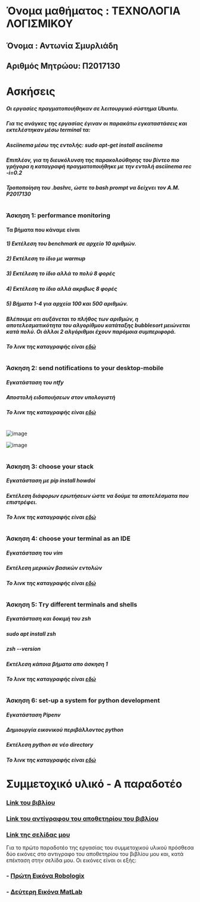 # Όνομα μαθήματος : ΤΕΧΝΟΛΟΓΙΑ ΛΟΓΙΣΜΙΚΟΥ
## Όνομα : Αντωνία Σμυρλιάδη
## Αριθμός Μητρώου: Π2017130
#
# Ασκήσεις

##### Οι εργασίες πραγματοποιήθηκαν σε λειτουργικό σύστημα Ubuntu.
##### Για τις ανάγκες της εργασίας έγιναν οι παρακάτω εγκαταστάσεις και εκτελέστηκαν μέσω terminal τα:
##### Asciinema μέσω της εντολής: sudo apt-get install asciinema
##### Επιπλέον, για τη διευκόλυνση της παρακολούθησης του βίντεο πιο γρήγορα η καταγραφή πραγματοποιήθηκε με την εντολή asciinema rec -i=0.2
##### Τροποποίηση του .bashrc, ώστε το bash prompt να δείχνει τον Α.Μ. P2017130
#
### Άσκηση 1: performance monitoring
#### Τα βήματα που κάναμε είναι
##### 1) Εκτέλεση του benchmark σε αρχείο 10 αριθμών.
##### 2) Εκτέλεση το ίδιο με warmup
##### 3) Εκτέλεση το ίδιο αλλά το πολύ 8 φορές
##### 4) Εκτέλεση το ίδιο αλλά ακριβως 8 φορές
##### 5) Βήματα 1-4 για αρχεία 100 και 500 αριθμών.
#####
##### Βλέπουμε οτι αυξάνεται το πλήθος των αριθμών, η αποτελεσματικότητα του αλγορίθμου κατάταξης bubblesort μειώνεται κατά πολύ. Οι άλλοι 2 αλγόριθμοι έχουν παρόμοια συμπεριφορά.
##### Το λινκ της καταγραφής είναι [εδώ](https://asciinema.org/a/wA8fyU87rIdWW9otlXXMaF5qL)
#
### Άσκηση 2: send notifications to your desktop-mobile
##### Εγκατάσταση του ntfy
##### Αποστολή ειδοποιήσεων στον υπολογιστή
##### Το λινκ της καταγραφής είναι [εδώ](https://asciinema.org/a/g5pNxjI9YuOWiUtQYcscMczum)
#
![image](https://github.com/p17smyr/sw/blob/P2017130/projects/2017130/97149487_923521804786800_5204253233098260480_n.jpg)

![image](https://github.com/p17smyr/sw/blob/P2017130/projects/2017130/95665332_280415906458359_3036562446870380544_n.jpg)
#
#####
#
### Άσκηση 3: choose your stack
##### Εγκατάσταση με pip install howdoi
##### Εκτέλεση διάφορων ερωτήσεων ώστε να δούμε τα αποτελέσματα που επιστρέφει.
##### Το λινκ της καταγραφής είναι [εδώ](https://asciinema.org/a/329278)
#
### Άσκηση 4: choose your terminal as an IDE
##### Εγκατάσταση του vim
##### Εκτέλεση μερικών βασικών εντολών
##### Το λινκ της καταγραφής είναι [εδώ](https://asciinema.org/a/lsMx83REj0ftLg6SvrPOAcVJl)
#
### Άσκηση 5: Τry different terminals and shells
##### Εγκατάσταση και δοκιμή του zsh
##### sudo apt install zsh
##### zsh --version
##### Εκτέλεση κάποια βήματα απο άσκηση 1
##### Το λινκ της καταγραφής είναι [εδώ](https://asciinema.org/a/cLFAkeiXqKClDEayC8J0FnxeS)
#
### Άσκηση 6: set-up a system for python development
##### Εγκατάσταση Pipenv
##### Δημιουργία εικονικού περιβάλλοντος python
##### Εκτέλεση python σε νέο directory
##### Το λινκ της καταγραφής είναι [εδώ](https://asciinema.org/a/Wvvm5tNhy2wcpXw41qMBXPdrK)
#

# Συμμετοχικό υλικό - Α παραδοτέο

### [Link του βιβλίου](https://www.mibook.org)

### [Link του αντίγραφου του αποθετηρίου του βιβλίου](https://github.com/p17smyr/gr)

### [Link της σελίδας μου](//p17smyr.github.io/gr/)

Για το πρώτο παραδοτέο της εργασίας του συμμετοχικού υλικού πρόσθεσα δύο εικόνες στο αντιγραφο του αποθετηρίου του βιβλίου μου και, κατά επέκταση στην σελίδα μου. Οι εικόνες είναι οι εξής:

### - [Πρώτη Εικόνα Robologix](https://p17smyr.github.io/gr/gallery/robologix/)
### - [Δεύτερη Εικόνα MatLab](https://p17smyr.github.io/gr/gallery/matlab/)
